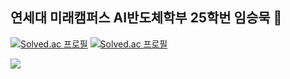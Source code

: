 ## 연세대 미래캠퍼스 AI반도체학부 25학번 임승묵 👋

[![Solved.ac 프로필](http://mazassumnida.wtf/api/v2/generate_badge?boj=cndskaing)](https://solved.ac/cndskaing)
[![Solved.ac 프로필](http://mazassumnida.wtf/api/v2/generate_badge?boj=w1nmuk)](https://solved.ac/w1nmuk)

<img src="https://img.shields.io/badge/Python-3766AB?style=flat-square&logo=Python&logoColor=white"/></a>





<!--
**w1nmuk/w1nmuk** is a ✨ _special_ ✨ repository because its `README.md` (this file) appears on your GitHub profile.

Here are some ideas to get you started:

- 🔭 I’m currently working on ...
- 🌱 I’m currently learning ...
- 👯 I’m looking to collaborate on ...
- 🤔 I’m looking for help with ...
- 💬 Ask me about ...
- 📫 How to reach me: ...
- 😄 Pronouns: ...
- ⚡ Fun fact: ...
-->
